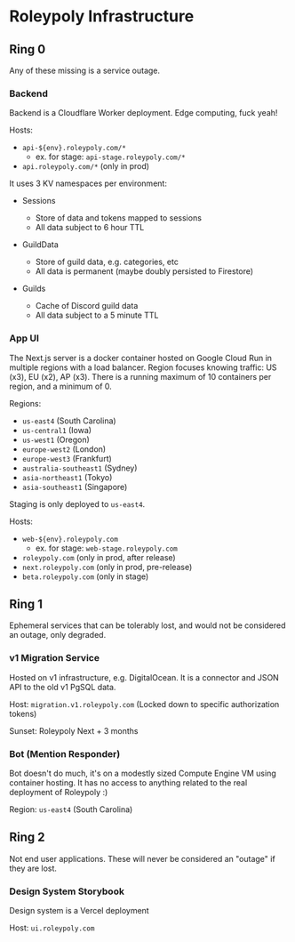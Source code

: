 # Roleypoly Infrastructure

## Ring 0

Any of these missing is a service outage.

### Backend

Backend is a Cloudflare Worker deployment. Edge computing, fuck yeah!

Hosts:

- `api-${env}.roleypoly.com/*`
  - ex. for stage: `api-stage.roleypoly.com/*`
- `api.roleypoly.com/*` (only in prod)

It uses 3 KV namespaces per environment:

- Sessions

  - Store of data and tokens mapped to sessions
  - All data subject to 6 hour TTL

- GuildData

  - Store of guild data, e.g. categories, etc
  - All data is permanent (maybe doubly persisted to Firestore)

- Guilds
  - Cache of Discord guild data
  - All data subject to a 5 minute TTL

### App UI

The Next.js server is a docker container hosted on Google Cloud Run in multiple regions with a load balancer. Region focuses knowing traffic: US (x3), EU (x2), AP (x3). There is a running maximum of 10 containers per region, and a minimum of 0.

Regions:

- `us-east4` (South Carolina)
- `us-central1` (Iowa)
- `us-west1` (Oregon)
- `europe-west2` (London)
- `europe-west3` (Frankfurt)
- `australia-southeast1` (Sydney)
- `asia-northeast1` (Tokyo)
- `asia-southeast1` (Singapore)

Staging is only deployed to `us-east4`.

Hosts:

- `web-${env}.roleypoly.com`
  - ex. for stage: `web-stage.roleypoly.com`
- `roleypoly.com` (only in prod, after release)
- `next.roleypoly.com` (only in prod, pre-release)
- `beta.roleypoly.com` (only in stage)

## Ring 1

Ephemeral services that can be tolerably lost, and would not be considered an outage, only degraded.

### v1 Migration Service

Hosted on v1 infrastructure, e.g. DigitalOcean. It is a connector and JSON API to the old v1 PgSQL data.

Host: `migration.v1.roleypoly.com` (Locked down to specific authorization tokens)

Sunset: Roleypoly Next + 3 months

### Bot (Mention Responder)

Bot doesn't do much, it's on a modestly sized Compute Engine VM using container hosting. It has no access to anything related to the real deployment of Roleypoly :)

Region: `us-east4` (South Carolina)

## Ring 2

Not end user applications. These will never be considered an "outage" if they are lost.

### Design System Storybook

Design system is a Vercel deployment

Host: `ui.roleypoly.com`
